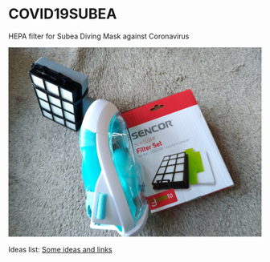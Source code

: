 # COVID19SUBEA
HEPA filter for Subea Diving Mask against Coronavirus

![HEPA filter for Subea Diving Mask](hepasubea.jpg?raw=true "HEPA Subea")

Ideas list:
[Some ideas and links](https://docs.google.com/document/d/18SyB8s0ccLhY1acHU2RcAkf4Bg7LMk90lPcS59jo1yo/edit?usp=sharing)

